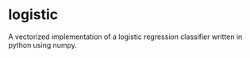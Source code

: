 logistic
========

A vectorized implementation of a logistic regression classifier written in python using numpy.
